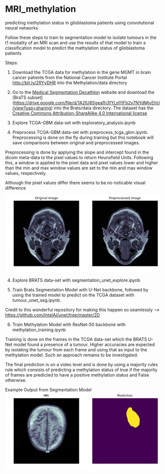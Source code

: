 # MRI_methylation
predicting methylation status in glioblastoma patients using convolutional neural networks

Follow these steps to train to segmentation model to isolate tumours in the t1 modality of an MRI scan and use the results of that model to train a classification model to predict the mathylation status of glioblastoma patients

Steps:
1. Download the TCGA data for methylation in the gene MGMT in brain cancer patients from the National Cancer Institute Portal http://bit.ly/2RYyDHR into the Methylation/data directory

2. Go to the [Medical Segmentation Decathlon](http://medicaldecathlon.com) website and download the [BraTS subset] (https://drive.google.com/file/d/1A2IU8Sgea1h3fYLpYtFb2v7NYdMjvEhU/view?usp=sharing) into the Brats/data directory. The dataset has the [Creative Commons Attribution-ShareAlike 4.0 International license](https://creativecommons.org/licenses/by-sa/4.0/)

3. Explore TCGA-GBM data-set with exploratory_analysis.ipynb

4. Preprocess TCGA-GBM data-set with preprocess_tcga_gbm.ipynb. Preprocessing is done on the fly during training but this notebook will save comparisons between original and preprocessed images.

Preprocessing is done by applying the slope and intercept found in the dicom meta-data to the pixel values to return Hounsfield Units. Following this, a window is applied to the pixel data and pixel values lower and higher than the min and max window values are set to the min and max window values, respectively.

Although the pixel values differ there seems to be no noticable visual difference

![000000.jpg](Methylation/inference_examples_preprocess/000000.jpg)

4. Explore BRATS data-set with segmentation_unet_explore.ipynb

5. Train Brats Segmentation Model with U-Net backbone, followed by using the trained model to predict on the TCGA dataset with tumour_unet_seg.ipynb.

Credit to this wonderful repository for making this happen so seamlessly --> https://github.com/IntelAI/unet/tree/master/2D

6. Train Methylation Model with ResNet-50 backbone with methylation_training.ipynb

Training is done on the frames in the TCGA data-set which the BRATS U-Net model found a presence of a tumour.
Higher accuracies are expected by isolating the tumour from each frame and using that as input to the methylation model. Such an approach remains to be investigated.

The final prediction is on a video level and is done by using a majority rules rule which consists of predicting a methylation status of true if the majority of frames are predicted to have a positive methylation status and False otherwise.

Example Output from Segmentation Model
![000003.jpg](Methylation/inference_examples_seg/000003.jpg)

